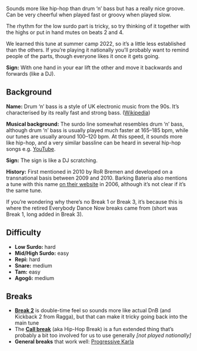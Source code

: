 Sounds more like hip-hop than drum ‘n’ bass but has a really nice groove. Can be very cheerful when played fast
or groovy when played slow.

The rhythm for the low surdo part is tricky, so try thinking of it together with the highs or put in hand mutes on beats 2 and 4.

We learned this tune at summer camp 2022, so it’s a little less established than the others. If you’re playing it nationally you’ll probably want to remind people of the parts, though everyone likes it once it gets going.

**Sign:** With one hand in your ear lift the other and move it backwards and forwards (like a DJ).

## Background

**Name:** Drum ‘n’ bass is a style of UK electronic music from the 90s. It’s characterised by its really fast and strong bass. ([Wikipedia](https://en.wikipedia.org/wiki/Drum_and_bass))

**Musical background:** The surdo line somewhat resembles drum ‘n’ bass, although drum ‘n’ bass is usually played much faster at 165–185 bpm, while our tunes are usually around 100–120 bpm. At this speed, it sounds more like hip-hop, and a very similar bassline can be heard in several hip-hop songs e.g. [YouTube](https://www.youtube.com/watch?v=UePtoxDhJSw).

**Sign:** The sign is like a DJ scratching.

**History:** First mentioned in 2010 by RoR Bremen and developed on a transnational basis between 2009 and 2010. Barking Bateria also mentions a tune with this name [on their website](https://web.archive.org/web/20061023061031/http://www.barkingbateria.co.uk/samba.htm) in 2006, although it’s not clear if it’s the same tune.

If you’re wondering why there’s no Break 1 or Break 3, it’s because this is where the retired Everybody Dance Now breaks came from (short was Break 1, long added in Break 3).

## Difficulty

* **Low Surdo:** hard
* **Mid/High Surdo:** easy
* **Repi:** hard
* **Snare:** medium
* **Tam:** easy
* **Agogô:** medium


## Breaks

* [**Break 2**](/#/listen/Drum-Bass/Break%202) is double-time feel so sounds more like actual DnB (and Kickback 2 from Ragga), but that can make it tricky going back into the main tune
* The [**Call break**](/#/listen/Drum-Bass/Call%20Break) (aka Hip-Hop Break) is a fun extended thing that’s probably a bit too involved for us to use generally _\[not played nationally\]_
* **General breaks** that work well: [Progressive Karla](/#/listen/Core%20Breaks/Progressive%20Karla)
